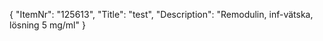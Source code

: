 {
  "ItemNr": "125613",
  "Title": "test",
  "Description": "Remodulin, inf-vätska, lösning 5 mg/ml"
}
